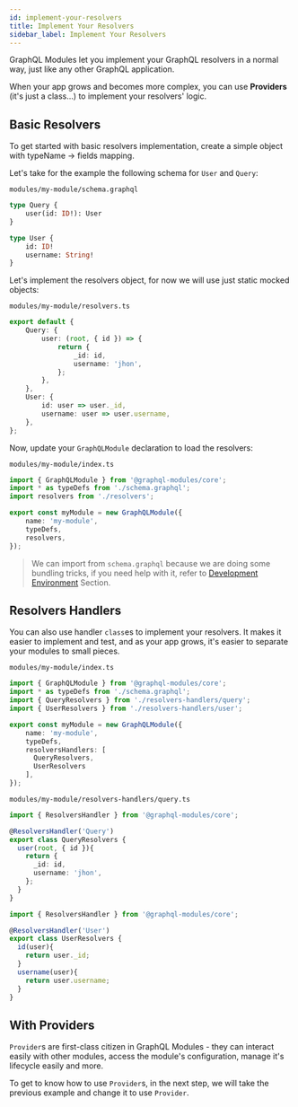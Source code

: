 ```yaml
---
id: implement-your-resolvers
title: Implement Your Resolvers
sidebar_label: Implement Your Resolvers
---
```


GraphQL Modules let you implement your GraphQL resolvers in a normal way, just like any other GraphQL application.

When your app grows and becomes more complex, you can use **Providers** (it's just a class...) to implement your resolvers' logic.

## Basic Resolvers

To get started with basic resolvers implementation, create a simple object with typeName -> fields mapping.

Let's take for the example the following schema for `User` and `Query`:

`modules/my-module/schema.graphql`
```graphql
type Query {
    user(id: ID!): User
}

type User {
    id: ID!
    username: String!
}
```

Let's implement the resolvers object, for now we will use just static mocked objects:

`modules/my-module/resolvers.ts`
```typescript
export default {
    Query: {
        user: (root, { id }) => {
            return {
                _id: id,
                username: 'jhon',
            };
        },
    },
    User: {
        id: user => user._id,
        username: user => user.username,
    },
};
```

Now, update your `GraphQLModule` declaration to load the resolvers:

`modules/my-module/index.ts`
```typescript
import { GraphQLModule } from '@graphql-modules/core';
import * as typeDefs from './schema.graphql';
import resolvers from './resolvers';

export const myModule = new GraphQLModule({
    name: 'my-module',
    typeDefs,
    resolvers,
});
```

> We can import from `schema.graphql` because we are doing some bundling tricks, if you need help with it, refer to [Development Environment](/TODO) Section.

## Resolvers Handlers

You can also use handler `class`es to implement your resolvers. It makes it easier to implement and test, and as your app grows, it's easier to separate your modules to small pieces.

`modules/my-module/index.ts`

```typescript
import { GraphQLModule } from '@graphql-modules/core';
import * as typeDefs from './schema.graphql';
import { QueryResolvers } from './resolvers-handlers/query';
import { UserResolvers } from './resolvers-handlers/user';

export const myModule = new GraphQLModule({
    name: 'my-module',
    typeDefs,
    resolversHandlers: [
      QueryResolvers,
      UserResolvers
    ],
});
```

`modules/my-module/resolvers-handlers/query.ts`

```typescript
import { ResolversHandler } from '@graphql-modules/core';

@ResolversHandler('Query')
export class QueryResolvers {
  user(root, { id }){
    return {
      _id: id,
      username: 'jhon',
    };
  }
}
```

```typescript
import { ResolversHandler } from '@graphql-modules/core';

@ResolversHandler('User')
export class UserResolvers {
  id(user){
    return user._id;
  }
  username(user){
    return user.username;
  }
}
```

## With Providers

`Provider`s are first-class citizen in GraphQL Modules - they can interact easily with other modules, access the module's configuration, manage it's lifecycle easily and more.

To get to know how to use `Provider`s, in the next step, we will take the previous example and change it to use `Provider`.

